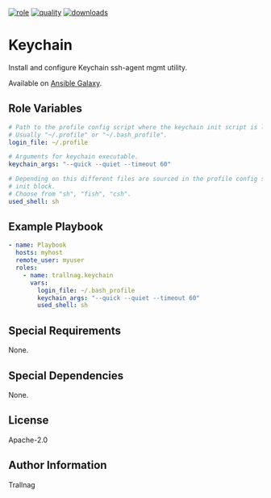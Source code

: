 [![role](https://img.shields.io/ansible/role/54857)](https://galaxy.ansible.com/trallnag/keychain)
[![quality](https://img.shields.io/ansible/quality/54857)](https://galaxy.ansible.com/trallnag/keychain)
[![downloads](https://img.shields.io/ansible/role/d/54857?label=downloads)](https://galaxy.ansible.com/trallnag/keychain)

# Keychain

Install and configure Keychain ssh-agent mgmt utility.

Available on [Ansible Galaxy](https://galaxy.ansible.com/trallnag/keychain).

## Role Variables

```yaml
# Path to the profile config script where the keychain init script is located.
# Usually "~/.profile" or "~/.bash_profile".
login_file: ~/.profile

# Arguments for keychain executable.
keychain_args: "--quick --quiet --timeout 60"

# Depending on this different files are sourced in the profile config scrip
# init block.
# Choose from "sh", "fish", "csh".
used_shell: sh
```

## Example Playbook

```yaml
- name: Playbook
  hosts: myhost
  remote_user: myuser
  roles:
    - name: trallnag.keychain
      vars:
        login_file: ~/.bash_profile
        keychain_args: "--quick --quiet --timeout 60"
        used_shell: sh
```

## Special Requirements

None.

## Special Dependencies

None.

## License

Apache-2.0

## Author Information

Trallnag
